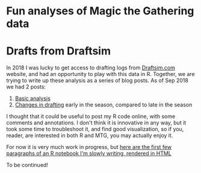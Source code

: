 Fun analyses of Magic the Gathering data
========================================

# Drafts from Draftsim

In 2018 I was lucky to get access to drafting logs from [Draftsim.com](http://draftsim.com) website, and had an opportunity to play with this data in R. Together, we are trying to write up these analysis as a series of blog posts. As of Sep 2018 we had 2 posts:

1. [Basic analysis](https://draftsim.com/blog/draft-data-analysis/)
2. [Changes in drafting](https://draftsim.com/blog/m19-format-evolution/) early in the season, compared to late in the season

I thought that it could be useful to post my R code online, with some comments and annotations. I don't think it is innovative in any way, but it took some time to troubleshoot it, and find good visualization, so if you, reader, are interested in both R and MTG, you may actually enjoy it.

For now it is very much work in progress, but [here are the first few paragraphs of an R notebook I'm slowly writing, rendered in HTML](http://htmlpreview.github.io/?https://github.com/khakhalin/MTG/blob/master/draftsim_analysis.nb.html)

To be continued!
